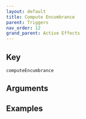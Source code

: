 ```yaml
---
layout: default
title: Compute Encumbrance
parent: Triggers
nav_order: 12
grand_parent: Active Effects
---
```

## Key

`computeEncumbrance`

## Arguments 

## Examples

